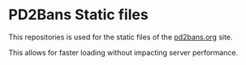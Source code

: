 # PD2Bans Static files

This repositories is used for the static files of the [pd2bans.org](https://pd2bans.org) site.

This allows for faster loading without impacting server performance.